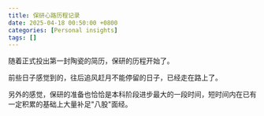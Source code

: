 ```yaml
---
title: 保研心路历程记录
date: 2025-04-18 00:50:00 +0800
categories: [Personal insights]
tags: []
---
```

随着正式投出第一封陶瓷的简历，保研的历程开始了。

前些日子感觉到的，往后追风赶月不能停留的日子，已经走在路上了。

另外的感觉，保研的准备也恰恰是本科阶段进步最大的一段时间，短时间内在已有一定积累的基础上大量补足"八股"面经。
